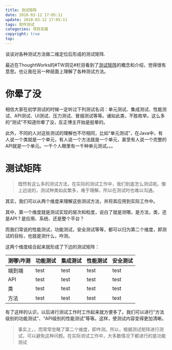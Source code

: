 ```yaml
---
title: 测试矩阵
date: 2018-03-12 17:05:11
update: 2018-03-12 17:05:11
tags: 软件测试
categories: 项目实践
copyright: true
top:
---
```


谈谈对各种测试方法做二维定位后形成的测试矩阵.
<!-- more -->

最近在ThoughtWorks的#TW洞见#栏目看到了[测试矩阵](http://insights.thoughtworks.cn/test-matrix/)的概念和介绍，觉得很有意思。也让我在另一种层面上理解了各种测试方法。

# 你晕了没 #

相信大家在初学测试的时候一定听过下列测试名词：单元测试、集成测试、性能测试、API测试、UI测试、压力测试、冒烟测试等等。诸如此类，不胜枚举。这么多的“测试”不知道你晕了没，反正博主开始是挺晕的。

此外，不同的人对这些测试的理解也不尽相同，比如“单元测试”，在Java中，有人说一个类就是一个单元，有人说一个方法就是一个单元，甚至有人说一个完整的API就是一个单元。一千个人眼里有一千种单元测试。。。

# 测试矩阵 #

>既然有这么多的测试方法，在实际的测试工作中，我们到底怎么测试呢。像上边说的，测试种类如此繁多，难于理解，所以在测试时也难以沟通。

其实，我们可以从两个维度来理解这些测试方法，并将其应用到实际工作中。

其中，第一个维度就是测试实现的层次和粒度，说白了就是测哪。是方法，类，还是API？是应用、系统、还是整个平台？

而我们常说的性能测试，功能测试，安全测试等等，都可以归为第二个维度，即测试的目标，也就是测什么，咋测。

这两个维度结合起来就形成了下边的测试矩阵：

|  测哪\咋测  |   功能测试 | 集成测试  | 性能测试  | 安全测试 |
| :-------- | :--------| :-- | :-- |  :-- |
| 端到端 | test | test | test | test |
|   API | test | test | test | test |
|   类  | test | test | test | test |
|  方法  | test | test | test | test |

有了这样的认识，以后进行测试工作时工作起来就方便多了。我们可以进行“方法级别的功能测试”、“API级别的性能测试”等等。这样，使测试内容变得更加清晰。

>事实上，，而常常忽略了第二个维度，即咋测。所以，根据测试矩阵进行测试，可以避免这种问题。在实际测试工作中，大多数情况下都进行的是功能测试